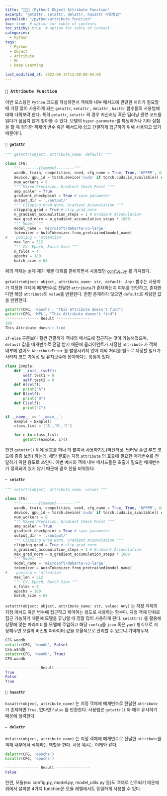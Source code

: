 ```yaml
---
title: "👨‍💻🐍 [Python] Object Attribute Function"
excerpt: "getattr, setattr, delattr, hasattr 사용방법"
permalink: "/python/attribute_function"
toc: true  # option for table of contents
toc_sticky: true  # option for table of content
categories:
  - Python
tags:
  - Python
  - Object
  - Attribute
  - ML
  - Deep Learning
  
last_modified_at: 2023-08-17T12:00:00-05:00
---
```


### `🧧 Attribute Function`

이번 포스팅은 `Python` 코드를 작성하면서 객체와 내부 메서드에 관련한 처리가 필요할 때 가장 많이 사용하게 되는 `getattr`, `setattr` , `delattr` , `hasttr` 함수들의 사용법에 대해 다뤄보려 한다. 특히 `getattr`, `setattr` 의 경우 머신러닝 혹은 딥러닝 관련 코드를 읽다가 심심치 않게 찾아볼 수 있다. 모델의 `hyper-parameter`를 튜닝하거나 기타 실험을 할 때 정의한 객체의 변수 혹은 메서드에 쉽고 간결하게 접근하기 위해 사용되고 있기 때문이다.

#### **`📌 getattr`**

```python
""" getattr(object, attribute_name, default) """

class CFG:
    """--------[Common]--------"""
    wandb, train, competition, seed, cfg_name = True, True, 'UPPPM', 42, 'CFG'
    device, gpu_id = torch.device('cuda' if torch.cuda.is_available() else 'cpu'), 0
    num_workers = 0
    """ Mixed Precision, Gradient Check Point """
    amp_scaler = True
    gradient_checkpoint = True # save parameter
    output_dir = './output/'
    """ Clipping Grad Norm, Gradient Accumulation """
    clipping_grad = True # clip_grad_norm
    n_gradient_accumulation_steps = 1 # Gradient Accumulation
    max_grad_norm = n_gradient_accumulation_steps * 1000
    """ Model """
    model_name = 'microsoft/deberta-v3-large'
    tokenizer = AutoTokenizer.from_pretrained(model_name)
#    pooling = 'attention'
    max_len = 512
    """ CV, Epoch, Batch Size """
    n_folds = 4
    epochs = 180
    batch_size = 64
```

위의 객체는 실제 제가 캐글 대회를 준비하면서 사용했던 [`config.py`](http://config.py) 를 가져왔다. 

`getattr(object: object, attribute_name: str, default: Any)` 함수는 사용자가 지정한 객체에 매개변수로 전달한 `attribute`가 존재하는지 여부를 판단하고, 존재한다면 해당 `attribute`의 `value`를 반환한다. 한편 존재하지 않으면 `default`로 세팅한 값을 반환한다.

```python
getattr(CFG, 'epochs', "This Attribute doesn't find")
getattr(CFG, 'MPL', "This Attribute doesn't find")
--------------- Result --------------- 
180
This Attribute doesn't find
```

`if-else` 구문보다 훨씬 간결하게 객체의 메서드에 접근하는 것이 가능해졌으며, `default` 값을 매개변수로 전달 받기 때문에 클라이언트가 지정한 `attribute` 가 객체 내부에 없어도 `AttributeError` 를 발생시키지 않아 예외 처리를 별도로 지정할 필요가 사라져 코드 가독성 및 유지보수에 용이하다는 장점이 있다.

```python
class Exmple:
    def __init__(self):
        self.test1 = 0
        self.test2 = 0
    def A(self):
        print("A")  
    def B(self):
        print("B")  
    def C(self):
        print("C")

if __name__ == '__main__':
    exmple = Exmple()
    class_list = ['A','B','C']

    for c in class_list:
        getattr(exmple, c)()
```

한편 `getattr()` 뒤에 괄호를 하나 더 붙여서 사용하기도(머신러닝, 딥러닝 훈련 루프 코드에 종종 보임) 하는데,  해당 괄호는 지정 `attribute` 의 호출에 필요한 매개변수를 전달하기 위한 용도로 쓰인다. 이번 예시의 객체 내부 메서드들은 호출에 필요한 매개변수가 정의되어 있지 않기 때문에 괄호 안을 비워뒀다.

#### **`✂️ setattr`**

```python
""" setattr(object, attribute_name, value) """

class CFG:
    """--------[Common]--------"""
    wandb, train, competition, seed, cfg_name = True, True, 'UPPPM', 42, 'CFG'
    device, gpu_id = torch.device('cuda' if torch.cuda.is_available() else 'cpu'), 0
    num_workers = 0
    """ Mixed Precision, Gradient Check Point """
    amp_scaler = True
    gradient_checkpoint = True # save parameter
    output_dir = './output/'
    """ Clipping Grad Norm, Gradient Accumulation """
    clipping_grad = True # clip_grad_norm
    n_gradient_accumulation_steps = 1 # Gradient Accumulation
    max_grad_norm = n_gradient_accumulation_steps * 1000
    """ Model """
    model_name = 'microsoft/deberta-v3-large'
    tokenizer = AutoTokenizer.from_pretrained(model_name)
#    pooling = 'attention'
    max_len = 512
    """ CV, Epoch, Batch Size """
    n_folds = 4
    epochs = 180
    batch_size = 64
```

`setattr(object: object, attribute_name: str, value: Any)` 는 지정 객체의 지정 메서드 혹은 변수에 접근하고 제어하는 용도로 사용하는 함수다. 지정 객체 단위로 접근 가능하기 때문에 모델을 튜닝할 때 정말 많이 사용하게 된다. `setattr()` 를 활용해 상황에 맞는 파라미터를 모델에 주입하고 해당 `config`를 `json` 혹은 `yaml` 형식으로 저장해두면 모델의 버전별 파라미터 값을 효율적으로 관리할 수 있으니 기억해두자.

```python
CFG.wandb
setattr(CFG, 'wandb', False)
CFG.wandb
setattr(CFG, 'wandb', True)
CFG.wandb

--------------- Result --------------- 
True
False
True
```

#### **`📌 hasattr`**

`hasattr(object, attribute_name)` 는 지정 객체에 매개변수로 전달한 `attribute` 가 존재하면 `True`, 없다면 `False` 를 반환한다. 사용법은 `getattr()` 와 매우 유사하기 때문에 생략한다.

#### **`✏️ delattr`**

`delattr(object, attribute_name)` 는 지정 객체에 매개변수로 전달한 `attribute`를 객체 내부에서 삭제하는 역할을 한다. 사용 예시는 아래와 같다.

```python
delattr(CFG, 'epochs')
hasattr(CFG, 'epochs')

--------------- Result --------------- 
False
```

한편, 모듈(ex: config,py, model.py, model_utils.py 등)도 객체로 간주되기 때문에 위에서 살펴본 4가지 function은 모듈 레벨에서도 동일하게 사용할 수 있다.